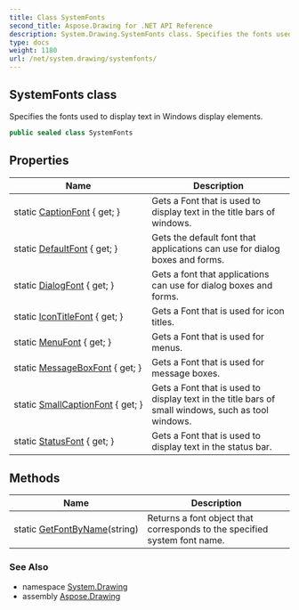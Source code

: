 ```yaml
---
title: Class SystemFonts
second_title: Aspose.Drawing for .NET API Reference
description: System.Drawing.SystemFonts class. Specifies the fonts used to display text in Windows display elements
type: docs
weight: 1180
url: /net/system.drawing/systemfonts/
---
```

## SystemFonts class

Specifies the fonts used to display text in Windows display elements.

```csharp
public sealed class SystemFonts
```

## Properties

| Name | Description |
| --- | --- |
| static [CaptionFont](../../system.drawing/systemfonts/captionfont/) { get; } | Gets a Font that is used to display text in the title bars of windows. |
| static [DefaultFont](../../system.drawing/systemfonts/defaultfont/) { get; } | Gets the default font that applications can use for dialog boxes and forms. |
| static [DialogFont](../../system.drawing/systemfonts/dialogfont/) { get; } | Gets a font that applications can use for dialog boxes and forms. |
| static [IconTitleFont](../../system.drawing/systemfonts/icontitlefont/) { get; } | Gets a Font that is used for icon titles. |
| static [MenuFont](../../system.drawing/systemfonts/menufont/) { get; } | Gets a Font that is used for menus. |
| static [MessageBoxFont](../../system.drawing/systemfonts/messageboxfont/) { get; } | Gets a Font that is used for message boxes. |
| static [SmallCaptionFont](../../system.drawing/systemfonts/smallcaptionfont/) { get; } | Gets a Font that is used to display text in the title bars of small windows, such as tool windows. |
| static [StatusFont](../../system.drawing/systemfonts/statusfont/) { get; } | Gets a Font that is used to display text in the status bar. |

## Methods

| Name | Description |
| --- | --- |
| static [GetFontByName](../../system.drawing/systemfonts/getfontbyname/)(string) | Returns a font object that corresponds to the specified system font name. |

### See Also

* namespace [System.Drawing](../../system.drawing/)
* assembly [Aspose.Drawing](../../)


